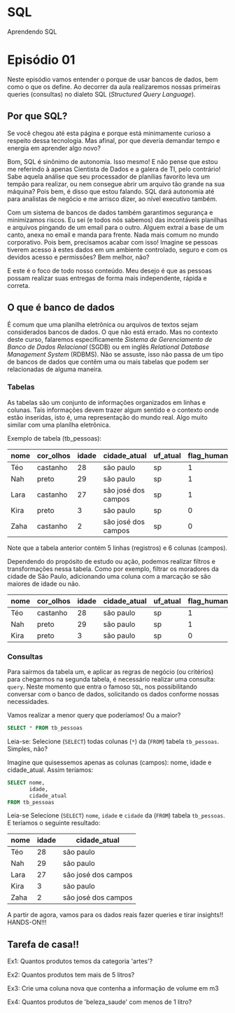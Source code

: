 # SQL
Aprendendo SQL
# Episódio 01

Neste episódio vamos entender o porque de usar bancos de dados, bem como o que os define. Ao decorrer da aula realizaremos nossas primeiras queries (consultas) no dialeto SQL (_Structured Query Language_).

## Por que SQL?

Se você chegou até esta página e porque está minimamente curioso a respeito dessa tecnologia. Mas afinal, por que deveria demandar tempo e energia em aprender algo novo?

Bom, SQL é sinônimo de autonomia. Isso mesmo! E não pense que estou me referindo à apenas Cientista de Dados e a galera de TI, pelo contrário! Sabe aquela análise que seu processador de planílias favorito leva um tempão para realizar, ou nem consegue abrir um arquivo tão grande na sua máquina? Pois bem, é disso que estou falando. SQL dará autonomia até para analistas de negócio e me arrisco dizer, ao nível executivo também.

Com um sistema de bancos de dados também garantimos segurança e minimizamos riscos. Eu sei (e todos nós sabemos) das incontáveis planilhas e arquivos pingando de um email para o outro. Alguem extrai a base de um canto, anexa no email e manda para frente. Nada mais comum no mundo corporativo. Pois bem, precisamos acabar com isso! Imagine se pessoas tiverem acesso à estes dados em um ambiente controlado, seguro e com os devidos acesso e permissões? Bem melhor, não?

E este é o foco de todo nosso conteúdo. Meu desejo é que as pessoas possam realizar suas entregas de forma mais independente, rápida e correta.

## O que é banco de dados

É comum que uma planilha eletrônica ou arquivos de textos sejam considerados bancos de dados. O que não está errado. Mas no contexto deste curso, falaremos especificamente _Sistema de Gerenciamento de Banco de Dados Relacional_ (SGDB) ou em inglês  _Relational Database Management System_ (RDBMS). Não se assuste, isso não passa de um tipo de bancos de dados que contêm uma ou mais tabelas que podem ser relacionadas de alguma maneira.

### Tabelas

As tabelas são um conjunto de informações organizados em linhas e colunas. Tais informações devem trazer algum sentido e o contexto onde estão inseridas, isto é, uma representação do mundo real. Algo muito similar com uma planílha eletrônica.

Exemplo de tabela (tb_pessoas):

| nome | cor_olhos | idade | cidade_atual | uf_atual | flag_humano |
| --- | --- | --- | --- | --- | --- |
| Téo | castanho | 28 | são paulo | sp | 1 |
| Nah | preto | 29 | são paulo | sp | 1 |
| Lara | castanho | 27 | são josé dos campos | sp | 1 |
| Kira | preto | 3 | são paulo | sp | 0 |
| Zaha | castanho | 2 | são josé dos campos | sp | 0 |

Note que a tabela anterior contém 5 linhas (registros) e 6 colunas (campos).

Dependendo do propósito de estudo ou ação, podemos realizar filtros e transformações nessa tabela. Como por exemplo, filtrar os moradores da cidade de São Paulo, adicionando uma coluna com a marcação se são maiores de idade ou não.

| nome | cor_olhos | idade | cidade_atual | uf_atual | flag_humano | flag_adulto |
| --- | --- | --- | --- | --- | --- | --- |
| Téo | castanho | 28 | são paulo | sp | 1 | 1 |
| Nah | preto | 29 | são paulo | sp | 1 | 1 |
| Kira | preto | 3 | são paulo | sp | 0 | 0 |

### Consultas

Para sairmos da tabela um, e aplicar as regras de negócio (ou critérios) para chegarmos na segunda tabela, é necessário realizar uma consulta: ```query```. Neste momento que entra o famoso ```SQL```, nos possibilitando conversar com o banco de dados, solicitando os dados conforme nossas necessidades.

Vamos realizar a menor query que poderíamos! Ou a maior?

```sql
SELECT * FROM tb_pessoas
```

Leia-se: Selecione (```SELECT```) todas colunas (```*```) da (```FROM```) tabela ```tb_pessoas```. Simples, não?

Imagine que quisessemos apenas as colunas (campos): nome, idade e cidade_atual. Assim teríamos:

```sql
SELECT nome,
       idade,
       cidade_atual
FROM tb_pessoas
```

Leia-se Selecione (```SELECT```) ```nome```, ```idade``` e ```cidade``` da (```FROM```) tabela ```tb_pessoas```. E teríamos o seguinte resultado:

| nome | idade | cidade_atual |
| --- | --- | --- | 
| Téo | 28 | são paulo |
| Nah | 29 | são paulo |
| Lara | 27 | são josé dos campos |
| Kira | 3 | são paulo |
| Zaha | 2 | são josé dos campos |

A partir de agora, vamos para os dados reais fazer queries e tirar insights!!
HANDS-ON!!!

## Tarefa de casa!!

Ex1: Quantos produtos temos da categoria 'artes'?

Ex2: Quantos produtos tem mais de 5 litros?

Ex3: Crie uma coluna nova que contenha a informação de volume em m3

Ex4: Quantos produtos de 'beleza_saude' com menos de 1 litro?
